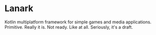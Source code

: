 # Lanark

Kotlin multiplatform framework for simple games and media applications. 
Primitive. Really it is. Not ready. Like at all. Seriously, it's a draft.  


 